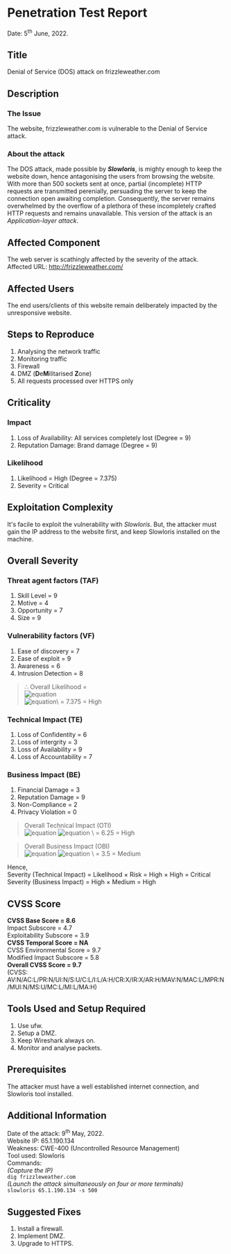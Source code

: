 # Penetration Test Report
Date: 5<sup>th</sup> June, 2022.
## Title
Denial of Service (DOS) attack on frizzleweather.com

## Description
### The Issue
The website, frizzleweather.com is vulnerable to the Denial of Service attack. 

### About the attack
The DOS attack, made possible by _**Slowloris**_, is mighty enough to keep the website down, hence antagonising the users from browsing the website. With more than 500 sockets sent at once, partial (incomplete) HTTP requests are transmitted perenially, persuading the server to keep the connection open awaiting completion. Consequently, the server remains overwhelmed by the overflow of a plethora of these incompletely crafted HTTP requests and remains unavailable. This version of the attack is an _Application-layer attack_.

## Affected Component
The web server is scathingly affected by the severity of the attack.\
Affected URL: http://frizzleweather.com/

## Affected Users
The end users/clients of this website remain deliberately impacted by the unresponsive website.

## Steps to Reproduce
1. Analysing the network traffic
2. Monitoring traffic
3. Firewall
4. DMZ (**D**e**M**ilitarised **Z**one)
5. All requests processed over HTTPS only

## Criticality
### Impact
1. Loss of Availability: All services completely lost (Degree = 9)
2. Reputation Damage: Brand damage (Degree = 9)
### Likelihood
1. Likelihood = High (Degree = 7.375)
2. Severity = Critical

## Exploitation Complexity
It's facile to exploit the vulnerability with _Slowloris_. But, the attacker must gain the IP address to the website first, and keep Slowloris installed on the machine.

## Overall Severity
### Threat agent factors (TAF)
1. Skill Level = 9
2. Motive = 4
3. Opportunity = 7
4. Size = 9
### Vulnerability factors (VF)
1. Ease of discovery = 7
2. Ease of exploit = 9
3. Awareness = 6
4. Intrusion Detection = 8

> ∴ Overall Likelihood = \
![equation](https://latex.codecogs.com/svg.image?\bg{white}=\frac{\sum&space;TAF&space;&plus;&space;\sum&space;VF}{\sum&space;no.&space;of&space;factors})\
![equation](https://latex.codecogs.com/svg.image?\bg{white}=\frac{(9&plus;4&plus;7&plus;9)&plus;(7&plus;9&plus;6&plus;8)}{8})\
= 7.375 = High

### Technical Impact (TE)
1. Loss of Confidentity = 6
2. Loss of intergrity = 3
3. Loss of Availability = 9
4. Loss of Accountability = 7

### Business Impact (BE)
1. Financial Damage = 3
2. Reputation Damage = 9
3. Non-Compliance = 2
4. Privacy Violation = 0

> Overall Technical Impact (OTI) \
![equation](https://latex.codecogs.com/svg.image?\bg{white}=\frac{\sum&space;TE}{\sum&space;no.&space;of&space;factors}) 
![equation](https://latex.codecogs.com/svg.image?\bg{white}=\frac{(6&plus;3&plus;9&plus;7)}{4}) \
= 6.25 = High

> Overall Business Impact (OBI) \
![equation](https://latex.codecogs.com/svg.image?\bg{white}=\frac{\sum&space;BE}{\sum&space;no.&space;of&space;factors}) 
![equation](https://latex.codecogs.com/svg.image?\bg{white}=\frac{(3&plus;9&plus;2&plus;0)}{4}) \
= 3.5 = Medium

Hence,\
Severity (Technical Impact) = Likelihood $\times$ Risk = High $\times$ High = Critical\
Severity (Business Impact) = High $\times$ Medium = High 

## CVSS Score
**CVSS Base Score = 8.6**\
Impact Subscore = 4.7\
Exploitability Subscore = 3.9\
**CVSS Temporal Score = NA**\
CVSS Environmental Score = 9.7\
Modified Impact Subscore = 5.8\
**Overall CVSS Score = 9.7**\
(CVSS: AV:N/AC:L/PR:N/UI:N/S:U/C:L/I:L/A:H/CR:X/IR:X/AR:H/MAV:N/MAC:L/MPR:N/MUI:N/MS:U/MC:L/MI:L/MA:H)

## Tools Used and Setup Required
1. Use ufw.
2. Setup a DMZ.
3. Keep Wireshark always on.
4. Monitor and analyse packets.

## Prerequisites
The attacker must have a well established internet connection, and Slowloris tool installed.

## Additional Information
Date of the attack: 9<sup>th</sup> May, 2022.\
Website IP: 65.1.190.134\
Weakness: CWE-400 (Uncontrolled Resource Management)\
Tool used: Slowloris\
Commands:\
_(Capture the IP)_\
`dig frizzleweather.com`\
_(Launch the attack simultaneously on four or more terminals)_\
`slowloris 65.1.190.134 -s 500`

## Suggested Fixes
1. Install a firewall.
2. Implement DMZ.
3. Upgrade to HTTPS.
